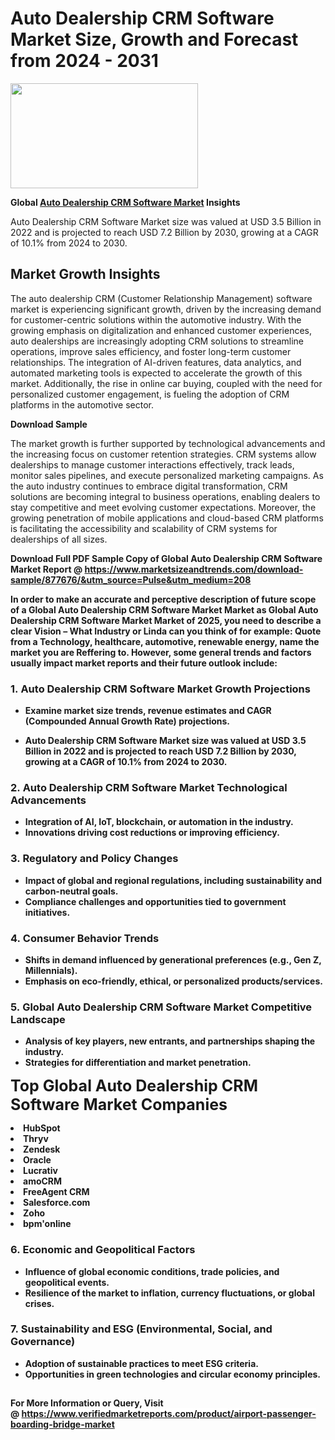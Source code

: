 <H1>Auto Dealership CRM Software Market Size, Growth and Forecast from 2024 - 2031</H1><img class="aligncenter size-medium wp-image-584254" src="https://thirdeyenews.in/wp-content/uploads/2024/09/Global-Market-Research-300x168.jpeg" alt="" width="300" height="168" /><p><strong>Global&nbsp;<a href="https://www.marketsizeandtrends.com/download-sample/877676/&amp;utm_source=Pulse&amp;utm_medium=208">Auto Dealership CRM Software Market</a> Insights</strong></p><p>Auto Dealership CRM Software Market size was valued at USD 3.5 Billion in 2022 and is projected to reach USD 7.2 Billion by 2030, growing at a CAGR of 10.1% from 2024 to 2030.</p><p><h2>Market Growth Insights</h2> <p>The auto dealership CRM (Customer Relationship Management) software market is experiencing significant growth, driven by the increasing demand for customer-centric solutions within the automotive industry. With the growing emphasis on digitalization and enhanced customer experiences, auto dealerships are increasingly adopting CRM solutions to streamline operations, improve sales efficiency, and foster long-term customer relationships. The integration of AI-driven features, data analytics, and automated marketing tools is expected to accelerate the growth of this market. Additionally, the rise in online car buying, coupled with the need for personalized customer engagement, is fueling the adoption of CRM platforms in the automotive sector.</p> <p><strong>Download Sample</strong></p> <p>The market growth is further supported by technological advancements and the increasing focus on customer retention strategies. CRM systems allow dealerships to manage customer interactions effectively, track leads, monitor sales pipelines, and execute personalized marketing campaigns. As the auto industry continues to embrace digital transformation, CRM solutions are becoming integral to business operations, enabling dealers to stay competitive and meet evolving customer expectations. Moreover, the growing penetration of mobile applications and cloud-based CRM platforms is facilitating the accessibility and scalability of CRM systems for dealerships of all sizes.</p> <p><strong></p><p><span class=""><strong>Download Full PDF Sample Copy of Global Auto Dealership CRM Software Market Report</strong> @ <a href="https://www.marketsizeandtrends.com/download-sample/877676/&amp;utm_source=Pulse&amp;utm_medium=208" target="_blank">https://www.marketsizeandtrends.com/download-sample/877676/&amp;utm_source=Pulse&amp;utm_medium=208</a></span></p><p>In order to make an accurate and perceptive description of future scope of a Global&nbsp;Auto Dealership CRM Software Market Market as Global&nbsp;Auto Dealership CRM Software Market Market of 2025, you need to describe a clear Vision &ndash; What Industry or Linda can you think of for example: Quote from a Technology, healthcare, automotive, renewable energy, name the market you are Reffering to. However, some general trends and factors usually impact market reports and their future outlook include:</p><h3>1.&nbsp;<strong>Auto Dealership CRM Software Market Growth Projections</strong></h3><ul><li>Examine market size trends, revenue estimates and CAGR (Compounded Annual Growth Rate) projections.</li><li><p>Auto Dealership CRM Software Market size was valued at USD 3.5 Billion in 2022 and is projected to reach USD 7.2 Billion by 2030, growing at a CAGR of 10.1% from 2024 to 2030.</p></li></ul><h3>2.&nbsp;<strong>Auto Dealership CRM Software Market Technological Advancements</strong></h3><ul><li>Integration of AI, IoT, blockchain, or automation in the industry.</li><li>Innovations driving cost reductions or improving efficiency.</li></ul><h3>3.&nbsp;<strong>Regulatory and Policy Changes</strong></h3><ul><li>Impact of global and regional regulations, including sustainability and carbon-neutral goals.</li><li>Compliance challenges and opportunities tied to government initiatives.</li></ul><h3>4.&nbsp;<strong>Consumer Behavior Trends</strong></h3><ul><li>Shifts in demand influenced by generational preferences (e.g., Gen Z, Millennials).</li><li>Emphasis on eco-friendly, ethical, or personalized products/services.</li></ul><h3>5.&nbsp;<strong>Global Auto Dealership CRM Software Market Competitive Landscape</strong></h3><ul><li>Analysis of key players, new entrants, and partnerships shaping the industry.</li><li>Strategies for differentiation and market penetration.</li></ul><p data-pm-slice="1 1 []"><span style="color: inherit; font-family: inherit; font-size: 25px;">Top Global Auto Dealership CRM Software Market Companies</span></p><div class="" data-test-id=""><p><li>HubSpot</li><li> Thryv</li><li> Zendesk</li><li> Oracle</li><li> Lucrativ</li><li> amoCRM</li><li> FreeAgent CRM</li><li> Salesforce.com</li><li> Zoho</li><li> bpm'online</li></p></div><h3>6.&nbsp;<strong>Economic and Geopolitical Factors</strong></h3><ul><li>Influence of global economic conditions, trade policies, and geopolitical events.</li><li>Resilience of the market to inflation, currency fluctuations, or global crises.</li></ul><h3>7.&nbsp;<strong>Sustainability and ESG (Environmental, Social, and Governance)</strong></h3><ul><li>Adoption of sustainable practices to meet ESG criteria.</li><li>Opportunities in green technologies and circular economy principles.</li></ul><h2><strong style="font-size: 14px;">For More Information or Query, Visit @&nbsp;</strong><a style="background-color: #ffffff; font-size: 14px;" href="https://www.marketsizeandtrends.com/report/auto-dealership-crm-software-market/" target="_blank">https://www.verifiedmarketreports.com/product/airport-passenger-boarding-bridge-market</a></h2>
